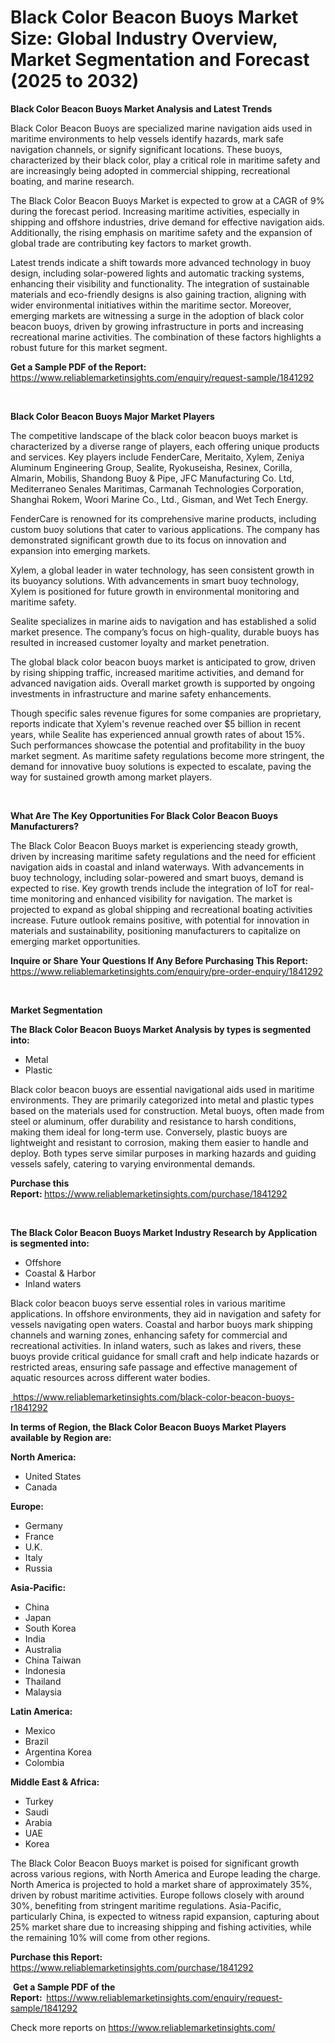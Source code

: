 <p><h1>Black Color Beacon Buoys Market Size: Global Industry Overview, Market Segmentation and Forecast (2025 to 2032)</h1></p><p><strong>Black Color Beacon Buoys Market Analysis and Latest Trends</strong></p>
<p><p>Black Color Beacon Buoys are specialized marine navigation aids used in maritime environments to help vessels identify hazards, mark safe navigation channels, or signify significant locations. These buoys, characterized by their black color, play a critical role in maritime safety and are increasingly being adopted in commercial shipping, recreational boating, and marine research.</p><p>The Black Color Beacon Buoys Market is expected to grow at a CAGR of 9% during the forecast period. Increasing maritime activities, especially in shipping and offshore industries, drive demand for effective navigation aids. Additionally, the rising emphasis on maritime safety and the expansion of global trade are contributing key factors to market growth.</p><p>Latest trends indicate a shift towards more advanced technology in buoy design, including solar-powered lights and automatic tracking systems, enhancing their visibility and functionality. The integration of sustainable materials and eco-friendly designs is also gaining traction, aligning with wider environmental initiatives within the maritime sector. Moreover, emerging markets are witnessing a surge in the adoption of black color beacon buoys, driven by growing infrastructure in ports and increasing recreational marine activities. The combination of these factors highlights a robust future for this market segment.</p></p>
<p><strong>Get a Sample PDF of the Report:&nbsp;</strong> <a href="https://www.reliablemarketinsights.com/enquiry/request-sample/1841292?utm_campaign=3312&utm_medium=2&utm_source=Github&utm_content=ia&utm_term=12042025&utm_id=black-color-beacon-buoys">https://www.reliablemarketinsights.com/enquiry/request-sample/1841292</a></p>
<p>&nbsp;</p>
<p><strong>Black Color Beacon Buoys Major Market Players</strong></p>
<p><p>The competitive landscape of the black color beacon buoys market is characterized by a diverse range of players, each offering unique products and services. Key players include FenderCare, Meritaito, Xylem, Zeniya Aluminum Engineering Group, Sealite, Ryokuseisha, Resinex, Corilla, Almarin, Mobilis, Shandong Buoy & Pipe, JFC Manufacturing Co. Ltd, Mediterraneo Senales Maritimas, Carmanah Technologies Corporation, Shanghai Rokem, Woori Marine Co., Ltd., Gisman, and Wet Tech Energy.</p><p>FenderCare is renowned for its comprehensive marine products, including custom buoy solutions that cater to various applications. The company has demonstrated significant growth due to its focus on innovation and expansion into emerging markets.</p><p>Xylem, a global leader in water technology, has seen consistent growth in its buoyancy solutions. With advancements in smart buoy technology, Xylem is positioned for future growth in environmental monitoring and maritime safety.</p><p>Sealite specializes in marine aids to navigation and has established a solid market presence. The company’s focus on high-quality, durable buoys has resulted in increased customer loyalty and market penetration.</p><p>The global black color beacon buoys market is anticipated to grow, driven by rising shipping traffic, increased maritime activities, and demand for advanced navigation aids. Overall market growth is supported by ongoing investments in infrastructure and marine safety enhancements.</p><p>Though specific sales revenue figures for some companies are proprietary, reports indicate that Xylem's revenue reached over $5 billion in recent years, while Sealite has experienced annual growth rates of about 15%. Such performances showcase the potential and profitability in the buoy market segment. As maritime safety regulations become more stringent, the demand for innovative buoy solutions is expected to escalate, paving the way for sustained growth among market players.</p></p>
<p>&nbsp;</p>
<p><strong>What Are The Key Opportunities For Black Color Beacon Buoys Manufacturers?</strong></p>
<p><p>The Black Color Beacon Buoys market is experiencing steady growth, driven by increasing maritime safety regulations and the need for efficient navigation aids in coastal and inland waterways. With advancements in buoy technology, including solar-powered and smart buoys, demand is expected to rise. Key growth trends include the integration of IoT for real-time monitoring and enhanced visibility for navigation. The market is projected to expand as global shipping and recreational boating activities increase. Future outlook remains positive, with potential for innovation in materials and sustainability, positioning manufacturers to capitalize on emerging market opportunities.</p></p>
<p><strong>Inquire or Share Your Questions If Any Before Purchasing This Report:</strong> <a href="https://www.reliablemarketinsights.com/enquiry/pre-order-enquiry/1841292?utm_campaign=3312&utm_medium=2&utm_source=Github&utm_content=ia&utm_term=12042025&utm_id=black-color-beacon-buoys">https://www.reliablemarketinsights.com/enquiry/pre-order-enquiry/1841292</a></p>
<p>&nbsp;</p>
<p><strong>Market Segmentation</strong></p>
<p><strong>The Black Color Beacon Buoys Market Analysis by types is segmented into:</strong></p>
<p><ul><li>Metal</li><li>Plastic</li></ul></p>
<p><p>Black color beacon buoys are essential navigational aids used in maritime environments. They are primarily categorized into metal and plastic types based on the materials used for construction. Metal buoys, often made from steel or aluminum, offer durability and resistance to harsh conditions, making them ideal for long-term use. Conversely, plastic buoys are lightweight and resistant to corrosion, making them easier to handle and deploy. Both types serve similar purposes in marking hazards and guiding vessels safely, catering to varying environmental demands.</p></p>
<p><strong>Purchase this Report:&nbsp;</strong><a href="https://www.reliablemarketinsights.com/purchase/1841292?utm_campaign=3312&utm_medium=2&utm_source=Github&utm_content=ia&utm_term=12042025&utm_id=black-color-beacon-buoys">https://www.reliablemarketinsights.com/purchase/1841292</a></p>
<p>&nbsp;</p>
<p><strong>The Black Color Beacon Buoys Market Industry Research by Application is segmented into:</strong></p>
<p><ul><li>Offshore</li><li>Coastal & Harbor</li><li>Inland waters</li></ul></p>
<p><p>Black color beacon buoys serve essential roles in various maritime applications. In offshore environments, they aid in navigation and safety for vessels navigating open waters. Coastal and harbor buoys mark shipping channels and warning zones, enhancing safety for commercial and recreational activities. In inland waters, such as lakes and rivers, these buoys provide critical guidance for small craft and help indicate hazards or restricted areas, ensuring safe passage and effective management of aquatic resources across different water bodies.</p></p>
<p><a href="https://www.reliablemarketinsights.com/black-color-beacon-buoys-r1841292?utm_campaign=3312&utm_medium=2&utm_source=Github&utm_content=ia&utm_term=12042025&utm_id=black-color-beacon-buoys">&nbsp;https://www.reliablemarketinsights.com/black-color-beacon-buoys-r1841292</a></p>
<p><strong>In terms of Region, the Black Color Beacon Buoys Market Players available by Region are:</strong></p>
<p>
    <p> <strong> North America: </strong>
        <ul>
            <li>United States</li>
            <li>Canada</li>
        </ul>
        </p> 
    <p> <strong> Europe: </strong>
        <ul>
            <li>Germany</li>
            <li>France</li>
            <li>U.K.</li>
            <li>Italy</li>
            <li>Russia</li>
        </ul>
        </p> 
    <p> <strong> Asia-Pacific: </strong>
        <ul>
            <li>China</li>
            <li>Japan</li>
            <li>South Korea</li>
            <li>India</li>
            <li>Australia</li>
            <li>China Taiwan</li>
            <li>Indonesia</li>
            <li>Thailand</li>
            <li>Malaysia</li>
        </ul>
        </p> 
    <p> <strong> Latin America: </strong>
        <ul>
            <li>Mexico</li>
            <li>Brazil</li>
            <li>Argentina Korea</li>
            <li>Colombia</li>
        </ul>
        </p> 
    <p> <strong> Middle East & Africa: </strong>
        <ul>
            <li>Turkey</li>
            <li>Saudi</li>
            <li>Arabia</li>
            <li>UAE</li>
            <li>Korea</li>
        </ul>
    </p>
    </p>
<p><p>The Black Color Beacon Buoys market is poised for significant growth across various regions, with North America and Europe leading the charge. North America is projected to hold a market share of approximately 35%, driven by robust maritime activities. Europe follows closely with around 30%, benefiting from stringent maritime regulations. Asia-Pacific, particularly China, is expected to witness rapid expansion, capturing about 25% market share due to increasing shipping and fishing activities, while the remaining 10% will come from other regions.</p></p>
<p><strong>Purchase this Report: </strong><a href="https://www.reliablemarketinsights.com/purchase/1841292?utm_campaign=3312&utm_medium=2&utm_source=Github&utm_content=ia&utm_term=12042025&utm_id=black-color-beacon-buoys">https://www.reliablemarketinsights.com/purchase/1841292</a></p>
<p>&nbsp;<strong>Get a Sample PDF of the Report:&nbsp;&nbsp;</strong><a href="https://www.reliablemarketinsights.com/enquiry/request-sample/1841292?utm_campaign=3312&utm_medium=2&utm_source=Github&utm_content=ia&utm_term=12042025&utm_id=black-color-beacon-buoys">https://www.reliablemarketinsights.com/enquiry/request-sample/1841292</a></p>
<p><strong></strong></p>
<p>Check more reports on <a href="https://www.reliablemarketinsights.com/?utm_campaign=3312&utm_medium=2&utm_source=Github&utm_content=ia&utm_term=12042025&utm_id=black-color-beacon-buoys">https://www.reliablemarketinsights.com/</a></p>